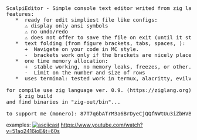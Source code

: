 <pre>
ScalpiEditor - Simple console text editor writed from zig language.
features:
   *  ready for edit simpliest file like configs:
      ⚠️ display only ansi symbols
      ⚠️ no undo/redo
      ⚠️ does not offer to save the file on exit (until it stabilizes)
   *  text folding (from figure brackets, tabs, spaces, ):
      +  Navigete on your code in MC style.
      -  brackets work only if the brackets are nicely placed. (one change nest to one line)
   *  one time memory allocation:
      +  stable working, no memory leaks, freezes, or other.
      -  Limit on the number and size of rows 
   *  uses terminal: tested work in termux, alacritty, evilvte

for compile use zig language ver. 0.9. (https://ziglang.org):
    $ zig build
and find binaries in "zig-out/bin"...

to support me (monero): 87T7qGbATrM3a6BrDyeCjQQfNWtUu3iZbHVBMC6WmEbNNE13QrrtKhBbe4vF58NR8PTFdYk2SozcHexX4Q69jbdQAsrsP7B
</pre>

examples:
[![asciicast](https://asciinema.org/a/467542.svg)](https://asciinema.org/a/467542)
https://www.youtube.com/watch?v=51ao2416ioE&t=60s